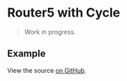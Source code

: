 # Router5 with Cycle

> Work in progress.

## Example

View the source [on GitHub](https://github.com/router5/examples/tree/master/apps/cycle).

<div id="app"></div>
